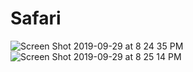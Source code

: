 # Safari
![Screen Shot 2019-09-29 at 8 24 35 PM](https://user-images.githubusercontent.com/53354158/65837403-54433180-e2f7-11e9-9e34-1f401956e1a6.png)
![Screen Shot 2019-09-29 at 8 25 14 PM](https://user-images.githubusercontent.com/53354158/65837405-54dbc800-e2f7-11e9-9095-f9a34dec8d88.png)
